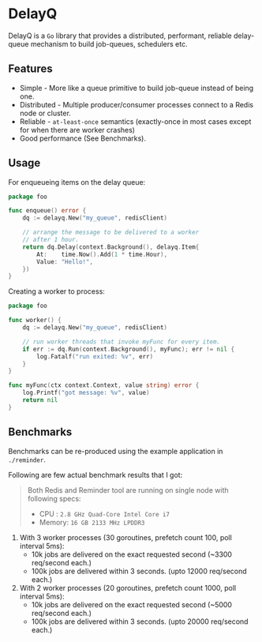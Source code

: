 # DelayQ

DelayQ is a `Go` library that provides a distributed, performant, reliable delay-queue mechanism to build job-queues,
schedulers etc.

## Features

* Simple - More like a queue primitive to build job-queue instead of being one.
* Distributed - Multiple producer/consumer processes connect to a Redis node or cluster.
* Reliable - `at-least-once` semantics (exactly-once in most cases except for when there are worker crashes)
* Good performance (See Benchmarks).

## Usage

For enqueueing items on the delay queue:

```go
package foo

func enqueue() error {
	dq := delayq.New("my_queue", redisClient)

	// arrange the message to be delivered to a worker
	// after 1 hour.
	return dq.Delay(context.Background(), delayq.Item{
		At:    time.Now().Add(1 * time.Hour),
		Value: "Hello!",
	})
}
```

Creating a worker to process:

```go
package foo

func worker() {
	dq := delayq.New("my_queue", redisClient)

	// run worker threads that invoke myFunc for every item.
	if err := dq.Run(context.Background(), myFunc); err != nil {
		log.Fatalf("run exited: %v", err)
	}
}

func myFunc(ctx context.Context, value string) error {
	log.Printf("got message: %v", value)
	return nil
}
```

## Benchmarks

Benchmarks can be re-produced using the example application in `./reminder`.

Following are few actual benchmark results that I  got:

> Both Redis and Reminder tool are running on single node with following specs:
> * CPU   : `2.8 GHz Quad-Core Intel Core i7`
> * Memory: `16 GB 2133 MHz LPDDR3`

1. With 3 worker processes (30 goroutines, prefetch count 100, poll interval 5ms):
    * 10k jobs are delivered on the exact requested second (~3300 req/second each.)
    * 100k jobs are delivered within 3 seconds. (upto 12000 req/second each.)
2. With 2 worker processes (20 goroutines, prefetch count 1000, poll interval 5ms):
    * 10k jobs are delivered on the exact requested second (~5000 req/second each.)
    * 100k jobs are delivered within 3 seconds. (upto 20000 req/second each.)
